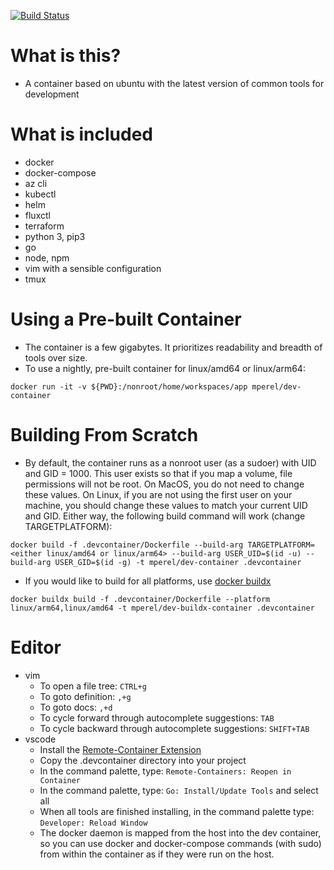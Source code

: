[![Build Status](https://dev.azure.com/michaelsethperel/dev-container/_apis/build/status/michaelperel.dev-container?branchName=master)](https://dev.azure.com/michaelsethperel/dev-container/_build/latest?definitionId=5&branchName=master)

# What is this?
* A container based on ubuntu with the latest version of common tools for development

# What is included
* docker
* docker-compose
* az cli
* kubectl
* helm
* fluxctl
* terraform
* python 3, pip3
* go
* node, npm
* vim with a sensible configuration
* tmux

# Using a Pre-built Container
* The container is a few gigabytes. It prioritizes readability and breadth of tools over size.
* To use a nightly, pre-built container for linux/amd64 or linux/arm64:
```
docker run -it -v ${PWD}:/nonroot/home/workspaces/app mperel/dev-container
```

# Building From Scratch
* By default, the container runs as a nonroot user (as a sudoer) with UID and GID = 1000. This user exists
so that if you map a volume, file permissions will not be root. On MacOS, you do not need
to change these values. On Linux, if you are not using the first user on your
machine, you should change these values to match your current
UID and GID. Either way, the following build command will work (change TARGETPLATFORM):
```
docker build -f .devcontainer/Dockerfile --build-arg TARGETPLATFORM=<either linux/amd64 or linux/arm64> --build-arg USER_UID=$(id -u) --build-arg USER_GID=$(id -g) -t mperel/dev-container .devcontainer
```

* If you would like to build for all platforms, use [docker buildx](https://github.com/docker/buildx)
```
docker buildx build -f .devcontainer/Dockerfile --platform linux/arm64,linux/amd64 -t mperel/dev-buildx-container .devcontainer
```

# Editor
* vim
    * To open a file tree: `CTRL+g`
    * To goto definition: `,+g`
    * To goto docs: `,+d`
    * To cycle forward through autocomplete suggestions: `TAB`
    * To cycle backward through autocomplete suggestions: `SHIFT+TAB`
* vscode
    * Install the [Remote-Container Extension](https://marketplace.visualstudio.com/items?itemName=ms-vscode-remote.remote-containers)
    * Copy the .devcontainer directory into your project
    * In the command palette, type: `Remote-Containers: Reopen in Container`
    * In the command palette, type: `Go: Install/Update Tools` and select all
    * When all tools are finished installing, in the command palette
    type: `Developer: Reload Window`
    * The docker daemon is mapped from the host into the dev container,
    so you can use docker and docker-compose commands (with sudo) from within
    the container as if they were run on the host. 
